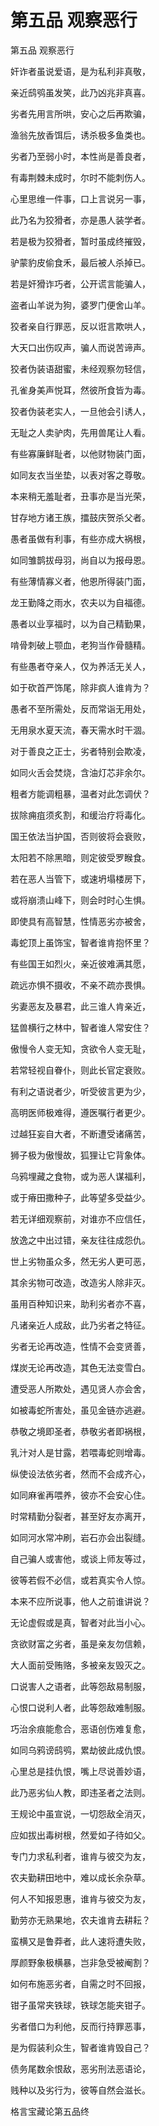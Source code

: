 # 第五品 观察恶行

第五品 观察恶行

奸诈者虽说爱语，是为私利非真敬，

亲近鸱鸮虽发笑，此乃凶兆非真喜。

劣者先用言所哄，安心之后再欺骗，

渔翁先放香饵后，诱杀极多鱼类也。

劣者乃至弱小时，本性尚是善良者，

有毒荆棘未成时，尔时不能刺伤人。

心里思维一件事，口上言说另一事，

此乃名为狡猾者，亦是愚人装学者。

若是极为狡猾者，暂时虽成终摧毁，

驴蒙豹皮偷食禾，最后被人杀掉已。

若是奸猾诈巧者，公开谎言能骗人，

盗者山羊说为狗，婆罗门便舍山羊。

狡者亲自行罪恶，反以诳言欺哄人，

大天口出伤叹声，骗人而说苦谛声。

狡者伪装语甜蜜，未经观察勿轻信，

孔雀身美声悦耳，然彼所食皆为毒。

狡者伪装老实人，一旦他会引诱人，

无耻之人卖驴肉，先用兽尾让人看。

有些寡廉鲜耻者，以他财物装门面，

如同友衣当坐垫，以表对客之尊敬。

本来稍无羞耻者，丑事亦是当光荣，

甘存地方诸王族，擂鼓庆贺杀父者。

愚者虽做有利事，有些亦成大祸根，

如同雏鹊拔母羽，尚自以为报母恩。

有些薄情寡义者，他恩所得装门面，

龙王勤降之雨水，农夫以为自福德。

愚者以业享福时，以为自己精勤果，

啃骨刺破上颚血，老狗当作骨髓精。

有些愚者夺亲人，仅为养活无关人，

如于砍首严饰尾，除非疯人谁肯为？

愚者不至所需处，反而常诣无用处，

无用泉水夏天流，春天需水时干涸。

对于善良之正士，劣者特别会欺凌，

如同火舌会焚烧，含油灯芯非余尔。

粗者方能调粗暴，温者对此怎调伏？

拔除痈疽须炙割，和缓治疗将毒化。

国王依法当护国，否则彼将会衰败，

太阳若不除黑暗，则定彼受罗睺食。

若在恶人当管下，或速坍塌楼房下，

或将崩溃山峰下，则会时时心生惧。

即使具有高智慧，性情恶劣亦被舍，

毒蛇顶上虽饰宝，智者谁肯抱怀里？

有些国王如烈火，亲近彼难满其愿，

疏远亦惧不摄收，不亲不疏亦畏惧。

劣妻恶友及暴君，此三谁人肯亲近，

猛兽横行之林中，智者谁人常安住？

傲慢令人变无知，贪欲令人变无耻，

若常轻视自眷仆，则此长官定衰败。

有利之语说者少，听受彼言更为少，

高明医师极难得，遵医嘱行者更少。

过越狂妄自大者，不断遭受诸痛苦，

狮子极为傲慢故，狐狸让它背象体。

乌鸦埋藏之食物，或为恶人谋福利，

或于瘠田撒种子，此等望多受益少。

若无详细观察前，对谁亦不应信任，

放逸之中出过错，亲友往往成怨仇。

世上劣物虽众多，然无劣人更可恶，

其余劣物可改造，改造劣人除非灭。

虽用百种知识来，助利劣者亦不喜，

凡诸亲近人成敌，此乃劣者之特征。

劣者无论再改造，性情不会变贤善，

煤炭无论再改造，其色无法变雪白。

遭受恶人所欺处，遇见贤人亦会舍，

如被毒蛇所害处，虽见金链亦逃避。

恭敬之境即圣者，恭敬劣者即祸根，

乳汁对人是甘露，若喂毒蛇则增毒。

纵使设法依劣者，然而不会成齐心，

如同麻雀再喂养，彼亦不会安心住。

时常精勤分裂者，甚至好友亦离开，

如同河水常冲刷，岩石亦会出裂缝。

自己骗人或害他，或谈上师友等过，

彼等若假不必信，或若真实令人惊。

本来不应所说事，他人之前谁讲说？

无论虚假或是真，智者对此当小心。

贪欲财富之劣者，虽是亲友勿信赖，

大人面前受贿赂，多被亲友毁灭之。

口说害人之语者，此等怨敌易制服，

心恨口说利人者，此等怨敌难制服。

巧治余痕能愈合，恶语创伤难复愈，

如同乌鸦谤鸱鸮，累劫彼此成仇恨。

心里总是挂仇恨，嘴上尽说善妙语，

此乃恶劣仙人教，即违圣者之法则。

王规论中虽宣说，一切怨敌全消灭，

应如拔出毒树根，然爱如子待如父。

专门力求私利者，谁肯与彼交为友，

农夫勤耕田地中，难以成长余杂草。

何人不知报恩惠，谁肯与彼交为友，

勤劳亦无熟果地，农夫谁肯去耕耘？

蛮横又是鲁莽者，此人速将遭失败，

厚颜野象极横暴，岂非急受被阉割？

如何布施恶劣者，自需之时不回报，

钳子虽常夹铁球，铁球怎能夹钳子。

劣者借口为利他，反而行持罪恶事，

是为假装利众生，智者谁肯毁自己？

债务尾数余恨敌，恶劣刑法恶语论，

贱种以及劣行为，彼等自然会滋长。

格言宝藏论第五品终

